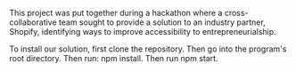This project was put together during a hackathon where a cross-collaborative team sought to provide a solution to an industry partner, Shopify, identifying ways to improve accessibility to entrepreneurialship.

To install our solution, first clone the repository. Then go into the program's root directory. Then run: npm install. Then run npm start.
